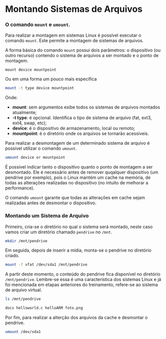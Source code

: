 # Montando Sistemas de Arquivos

### O comando `mount` e `umount`.

Para realizar a montagem em sistemas Linux é possível executar o comando `mount`. Este permite a montagem de sistemas de arquivos.

A forma básica do comando `mount` possui dois parâmetros: o dispositivo \(ou outro recurso\) contendo o sistema de arquivos a ser montado e o ponto de montagem. 

```text
mount device mountpoint
```

Ou em uma forma um pouco mais específica

```bash
mount -t type device mountpoint
```

Onde:

* **mount**: sem argumentos exibe todos os sistemas de arquivos montados atualmente;
* **-t type**: é opcional. Identifica o tipo de sistema de arquivo \(fat, ext3, ext4, swap, etc\);
* **device**: é o dispositivo de armazenamento, local ou remoto;
* **mountpoint**: é o diretório onde os arquivos se tornarão acessíveis.

Para realizar a desmontagem de um determinado sistema de arquivo é possível utilizar o comando `umount`.

```bash
umount device or mountpoint
```

É possível indicar tanto o dispositivo quanto o ponto de montagem a ser desmontado. Ele é necessário antes de remover quqalquer dispositivo \(um pendrive por exemplo\), pois o Linux mantém um cache na memória, de todas as alterações realizadas no dispositivo \(no intuito de melhorar a performance\). 

O comando `umount` garante que todas as alterações em cache sejam realizadas antes de desmontar o dispositivo.

### Montando um Sistema de Arquivo

Primeiro, cria-se o diretório no qual o sistema será montado, neste caso vamos criar um diretório chamado `pendrive` no `/mnt`.

```bash
mkdir /mnt/pendrive
```

Em seguida, depois de inserir a mídia, monta-se o pendrive no diretório criado.

```bash
mount -f vfat /dev/sda1 /mnt/pendrive
```

A partir deste momento, o conteúdo do pendrive fica disponível no diretório `/mnt/pendrive`. Lembre-se essa é uma característica dos sistemas Linux e já foi mencionada em etapas anteriores do treinamento, refere-se ao sistema de arquivo virtual.

```bash
ls /mnt/pendrive
```

```bash
docs helloworld.c helloARM foto.png
```

Por fim, para realizar a alterção dos arquivos da cache e desmontar o pendrive.

```bash
umount /dev/sda1
```



